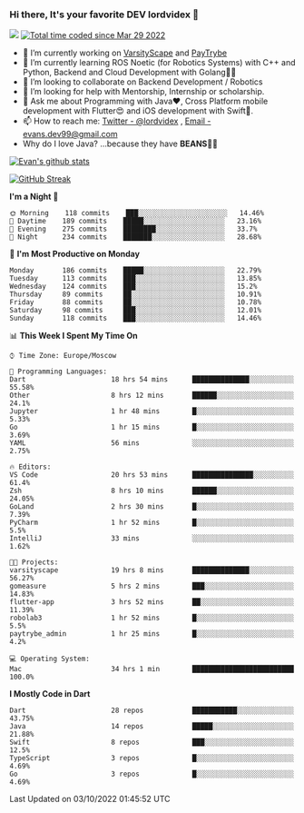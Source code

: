### Hi there, It's your favorite DEV lordvidex 👋
<img src="https://komarev.com/ghpvc/?username=lordvidex&label=Views&color=blue&style=plastic" /> <a href="https://wakatime.com/@0e56db35-d16b-410a-acc0-4085055304bf"><img src="https://wakatime.com/badge/user/0e56db35-d16b-410a-acc0-4085055304bf.svg" alt="Total time coded since Mar 29 2022" /></a>

- 🔭 I’m currently working on [VarsityScape](https://varsityscape.com) and [PayTrybe](https://www.paytrybe.com)
- 🌱 I’m currently learning ROS Noetic (for Robotics Systems) with C++ and Python, Backend and Cloud Development with Golang🧙🏼
- 👯 I’m looking to collaborate on Backend Development / Robotics
- 🤔 I’m looking for help with Mentorship, Internship or scholarship.
- 💬 Ask me about Programming with Java❤️, Cross Platform mobile development with Flutter😍 and iOS development with Swift🚀.
- 📫 How to reach me: [Twitter - @lordvidex](https://twitter.com/lordvidex) , [Email - evans.dev99@gmail.com](mailto:evans.dev99@gmail.com?body=Hello%20Evans,)
- Why do I love Java? ...because they have **BEANS**🤤😋

<div>
<!-- <a href="https://github.com/lordvidex">
  <img src="https://github-readme-stats.vercel.app/api/top-langs/?username=lordvidex&theme=light" />
</a>    -->
<!-- [![Top Langs](https://github-readme-stats.vercel.app/api/top-langs/?username=lordvidex)](https://github.com/lordvidex/)  -->
<a href="https://github.com/lordvidex">
 <img src="https://github-readme-stats.vercel.app/api?username=lordvidex&show_icons=true&theme=light&line_height=27" alt="Evan's github stats"/>
</a>
</div>

[![GitHub Streak](https://github-readme-streak-stats.herokuapp.com?user=lordvidex&theme=github-dark&hide_border=true)](https://git.io/streak-stats)

<!--
  <a href="https://github.com/iampawan/FlutterExampleApps">
    <img align="center" src="https://github-readme-stats.vercel.app/api/pin/?username=iampawan&repo=FlutterExampleApps&theme=light" />

  </a>
  <a href="https://github.com/iampawan/VelocityX">
   <img align="center" src="https://github-readme-stats.vercel.app/api/pin/?username=iampawan&repo=VelocityX&theme=light" />
  </a>
-->
<!--START_SECTION:waka-->
**I'm a Night 🦉** 

```text
🌞 Morning    118 commits    ███░░░░░░░░░░░░░░░░░░░░░░   14.46% 
🌆 Daytime    189 commits    █████░░░░░░░░░░░░░░░░░░░░   23.16% 
🌃 Evening    275 commits    ████████░░░░░░░░░░░░░░░░░   33.7% 
🌙 Night      234 commits    ███████░░░░░░░░░░░░░░░░░░   28.68%

```
📅 **I'm Most Productive on Monday** 

```text
Monday       186 commits    █████░░░░░░░░░░░░░░░░░░░░   22.79% 
Tuesday      113 commits    ███░░░░░░░░░░░░░░░░░░░░░░   13.85% 
Wednesday    124 commits    ███░░░░░░░░░░░░░░░░░░░░░░   15.2% 
Thursday     89 commits     ██░░░░░░░░░░░░░░░░░░░░░░░   10.91% 
Friday       88 commits     ██░░░░░░░░░░░░░░░░░░░░░░░   10.78% 
Saturday     98 commits     ███░░░░░░░░░░░░░░░░░░░░░░   12.01% 
Sunday       118 commits    ███░░░░░░░░░░░░░░░░░░░░░░   14.46%

```


📊 **This Week I Spent My Time On** 

```text
⌚︎ Time Zone: Europe/Moscow

💬 Programming Languages: 
Dart                     18 hrs 54 mins      ██████████████░░░░░░░░░░░   55.58% 
Other                    8 hrs 12 mins       ██████░░░░░░░░░░░░░░░░░░░   24.1% 
Jupyter                  1 hr 48 mins        █░░░░░░░░░░░░░░░░░░░░░░░░   5.33% 
Go                       1 hr 15 mins        █░░░░░░░░░░░░░░░░░░░░░░░░   3.69% 
YAML                     56 mins             ░░░░░░░░░░░░░░░░░░░░░░░░░   2.75%

🔥 Editors: 
VS Code                  20 hrs 53 mins      ███████████████░░░░░░░░░░   61.4% 
Zsh                      8 hrs 10 mins       ██████░░░░░░░░░░░░░░░░░░░   24.05% 
GoLand                   2 hrs 30 mins       █░░░░░░░░░░░░░░░░░░░░░░░░   7.39% 
PyCharm                  1 hr 52 mins        █░░░░░░░░░░░░░░░░░░░░░░░░   5.5% 
IntelliJ                 33 mins             ░░░░░░░░░░░░░░░░░░░░░░░░░   1.62%

🐱‍💻 Projects: 
varsityscape             19 hrs 8 mins       ██████████████░░░░░░░░░░░   56.27% 
gomeasure                5 hrs 2 mins        ███░░░░░░░░░░░░░░░░░░░░░░   14.83% 
flutter-app              3 hrs 52 mins       ██░░░░░░░░░░░░░░░░░░░░░░░   11.39% 
robolab3                 1 hr 52 mins        █░░░░░░░░░░░░░░░░░░░░░░░░   5.5% 
paytrybe_admin           1 hr 25 mins        █░░░░░░░░░░░░░░░░░░░░░░░░   4.2%

💻 Operating System: 
Mac                      34 hrs 1 min        █████████████████████████   100.0%

```

**I Mostly Code in Dart** 

```text
Dart                     28 repos            ███████████░░░░░░░░░░░░░░   43.75% 
Java                     14 repos            █████░░░░░░░░░░░░░░░░░░░░   21.88% 
Swift                    8 repos             ███░░░░░░░░░░░░░░░░░░░░░░   12.5% 
TypeScript               3 repos             █░░░░░░░░░░░░░░░░░░░░░░░░   4.69% 
Go                       3 repos             █░░░░░░░░░░░░░░░░░░░░░░░░   4.69%

```



 Last Updated on 03/10/2022 01:45:52 UTC
<!--END_SECTION:waka-->
